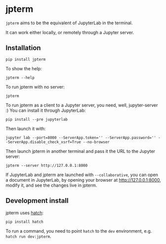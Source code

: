 # jpterm

`jpterm` aims to be the equivalent of JupyterLab in the terminal.

It can work either locally, or remotely through a Jupyter server.

## Installation

```console
pip install jpterm
```

To show the help:

```console
jpterm --help
```

To run jpterm with no server:

```console
jpterm
```

To run jpterm as a client to a Jupyter server, you need, well, jupyter-server :) You can install it through JupyterLab:

```console
pip install --pre jupyterlab
```

Then launch it with:

```console
jupyter lab --port=8000 --ServerApp.token='' --ServerApp.password='' --ServerApp.disable_check_xsrf=True --no-browser
```

Then launch jpterm in another terminal and pass it the URL to the Jupyter server:

```console
jpterm --server http://127.0.0.1:8000
```

If JupyterLab and jpterm are launched with `--collaborative`, you can open a document in
JupyterLab, by opening your browser at http://127.0.0.1:8000, modify it, and see the changes live
in jpterm.

## Development install

jpterm uses [hatch](https://hatch.pypa.io):

```console
pip install hatch
```

To run a command, you need to point `hatch` to the `dev` environment, e.g. `hatch run dev:jpterm`.
